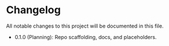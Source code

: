 # Changelog

All notable changes to this project will be documented in this file.

- 0.1.0 (Planning): Repo scaffolding, docs, and placeholders.
